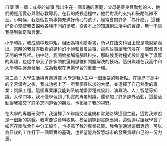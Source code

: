 自傳
第一章：成長的故事
我出生在一個普通的家庭，父母是善良且勤勉的人，他們總是用愛心與耐心教導我。在我的成長過程中，他們對我的支持和鼓勵無微不至。小時候，我是個對新事物充滿好奇心的孩子，經常會問許多「為什麼」。這種好奇心驅使我去探索各種不同的領域，從書本上的知識到生活中的實踐，無一不讓我感到新奇和興奮。

小學時期，我成績中規中矩，但因為特別愛看書，所以在語文科目上總是能脫穎而出。當時的我最喜歡看的是科幻小說和冒險故事，這些故事讓我沉浸在一個個異想天開的世界裡。初中時，我開始接觸電腦與科技，那時候我對程式設計產生了濃厚的興趣，也從中學到了許多關於邏輯思維和問題解決的技巧。這份興趣在我高中和大學時期逐漸發展，成為我現在專業學習的重要一環。

第二章：大學生活與專業選擇
大學是我人生中一個重要的轉折點。在經歷了高中的辛苦備考之後，我成功考上了一所我夢寐以求的大學，並選擇了自己熱愛的專業：資訊工程。這個專業讓我能夠系統地學習程式設計、演算法、人工智慧等知識。大學四年，我不僅學習到了扎實的專業知識，還參加了許多課外活動，這些活動讓我結交了許多志同道合的朋友，也拓展了我的視野。

在大學的專題研究中，我選擇了AI辨識交通違規和常見路牌這個主題，這對我來說是一個新的挑戰。我需要從資料收集、模型訓練到實際應用，這個過程讓我學會了如何在團隊合作中分工協作，也提高了我的專業技能。我希望通過這個專題，可以為日後的工作打下一個堅實的基礎，也希望能為智慧城市的發展貢獻自己的一份力量。
